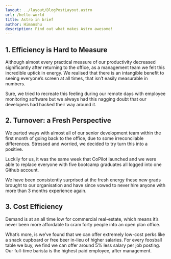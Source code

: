 ```yaml
---
layout: ../layout/BlogPostLayout.astro
url: /hello-world
title: Astro in brief
author: Himanshu
description: Find out what makes Astro awesome!
---
```


## 1. Efficiency is Hard to Measure

Although almost every practical measure of our productivity decreased significantly after returning to the office, as a management team we felt this incredible uptick in energy. We realised that there is an intangible benefit to seeing everyone’s screen at all times, that isn’t easily measurable in numbers.

Sure, we tried to recreate this feeling during our remote days with employee monitoring software but we always had this nagging doubt that our developers had hacked their way around it.


## 2. Turnover: a Fresh Perspective

We parted ways with almost all of our senior development team within the first month of going back to the office, due to some irreconcilable differences. Stressed and worried, we decided to try turn this into a positive.

Luckily for us, it was the same week that CoPilot launched and we were able to replace everyone with five bootcamp graduates all logged into one Github account.

We have been consistently surprised at the fresh energy these new grads brought to our organisation and have since vowed to never hire anyone with more than 3 months experience again.


## 3. Cost Efficiency

Demand is at an all time low for commercial real-estate, which means it’s never been more affordable to cram forty people into an open plan office.

What’s more, is we’ve found that we can offer extremely low-cost perks like a snack cupboard or free beer in-lieu of higher salaries. For every foosball table we buy, we find we can offer around 5% less salary per job posting. Our full-time barista is the highest paid employee, after management.

